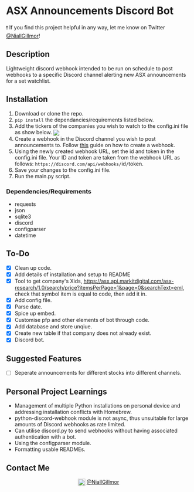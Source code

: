# ASX Announcements Discord Bot

:exclamation: If you find this project helpful in any way, let me know on Twitter [@NiallGillmor](https://twitter.com/NiallGillmor)!

## Description

Lightweight discord webhook intended to be run on schedule to post webhooks to a specific Discord channel alerting new ASX announcements for a set watchlist.

## Installation

1. Download or clone the repo.
2. `pip install` the dependancies/requirements listed below.
3. Add the tickers of the companies you wish to watch to the config.ini file as show below.
   <img align="center" src="https://i.imgur.com/7OhZHlO.png">
4. Create a webhook in the Discord channel you wish to post announcements to. Follow [this](https://support.discord.com/hc/en-us/articles/228383668-Intro-to-Webhooks) guide on how to create a webhook.
5. Using the newly created webhook URL, set the id and token in the config.ini file. Your ID and token are taken from the webhook URL as follows: `https://discord.com/api/webhooks/`id`/`token.
6. Save your changes to the config.ini file.
7. Run the main.py script.

### Dependencies/Requirements

- requests
- json
- sqlite3
- discord
- configparser
- datetime

## To-Do

- [x] Clean up code.
- [x] Add details of installation and setup to README
- [x] Tool to get company's Xids, https://asx.api.markitdigital.com/asx-research/1.0/search/price?itemsPerPage=1&page=0&searchText=eml, check that symbol item is equal to code, then add it in.
- [x] Add config file.
- [x] Parse date.
- [x] Spice up embed.
- [x] Customise pfp and other elements of bot through code.
- [x] Add database and store unqiue.
- [x] Create new table if that company does not already exist.
- [x] Discord bot.

## Suggested Features

- [ ] Seperate announcements for different stocks into different channels.

## Personal Project Learnings

- Management of multiple Python installations on personal device and addressing installation conflicts with Homebrew.
- python-discord-webhook module is not async, thus unsuitable for large amounts of Discord webhooks as rate limited.
- Can utilise discord.py to send webhooks without having associated authentication with a bot.
- Using the configparser module.
- Formatting usable READMEs.

## Contact Me

<p align="center"><img align="center" src="https://raw.githubusercontent.com/FortAwesome/Font-Awesome/master/svgs/brands/twitter.svg" alt="Twitter" width="20"> <a href="https://twitter.com/NiallGillmor">@NiallGillmor</a></p>
